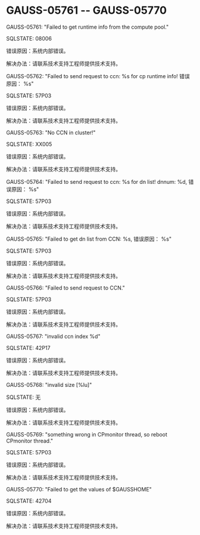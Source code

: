 # GAUSS-05761 -- GAUSS-05770

GAUSS-05761: "Failed to get runtime info from the compute pool."

SQLSTATE: 08006

错误原因：系统内部错误。

解决办法：请联系技术支持工程师提供技术支持。

GAUSS-05762: "Failed to send request to ccn: %s for cp runtime info! 错误原因： %s"

SQLSTATE: 57P03

错误原因：系统内部错误。

解决办法：请联系技术支持工程师提供技术支持。

GAUSS-05763: "No CCN in cluster!"

SQLSTATE: XX005

错误原因：系统内部错误。

解决办法：请联系技术支持工程师提供技术支持。

GAUSS-05764: "Failed to send request to ccn: %s for dn list! dnnum: %d, 错误原因： %s"

SQLSTATE: 57P03

错误原因：系统内部错误。

解决办法：请联系技术支持工程师提供技术支持。

GAUSS-05765: "Failed to get dn list from CCN: %s, 错误原因： %s"

SQLSTATE: 57P03

错误原因：系统内部错误。

解决办法：请联系技术支持工程师提供技术支持。

GAUSS-05766: "Failed to send request to CCN."

SQLSTATE: 57P03

错误原因：系统内部错误。

解决办法：请联系技术支持工程师提供技术支持。

GAUSS-05767: "invalid ccn index %d"

SQLSTATE: 42P17

错误原因：系统内部错误。

解决办法：请联系技术支持工程师提供技术支持。

GAUSS-05768: "invalid size \[%lu\]"

SQLSTATE: 无

错误原因：系统内部错误。

解决办法：请联系技术支持工程师提供技术支持。

GAUSS-05769: "something wrong in CPmonitor thread, so reboot CPmonitor thread."

SQLSTATE: 57P03

错误原因：系统内部错误。

解决办法：请联系技术支持工程师提供技术支持。

GAUSS-05770: "Failed to get the values of $GAUSSHOME"

SQLSTATE: 42704

错误原因：系统内部错误。

解决办法：请联系技术支持工程师提供技术支持。
